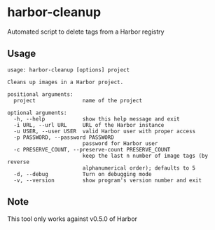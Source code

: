 # harbor-cleanup
Automated script to delete tags from a Harbor registry

## Usage
```
usage: harbor-cleanup [options] project

Cleans up images in a Harbor project.

positional arguments:
  project               name of the project

optional arguments:
  -h, --help            show this help message and exit
  -i URL, --url URL     URL of the Harbor instance
  -u USER, --user USER  valid Harbor user with proper access
  -p PASSWORD, --password PASSWORD
                        password for Harbor user
  -c PRESERVE_COUNT, --preserve-count PRESERVE_COUNT
                        keep the last n number of image tags (by reverse
                        alphanumerical order); defaults to 5
  -d, --debug           Turn on debugging mode
  -v, --version         show program's version number and exit
  ```

## Note
This tool only works against v0.5.0 of Harbor

